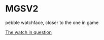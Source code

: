 # MGSV2
pebble watchface, closer to the one in game

[The watch in question](https://www.youtube.com/watch?v=foGqHhUuXa8)
